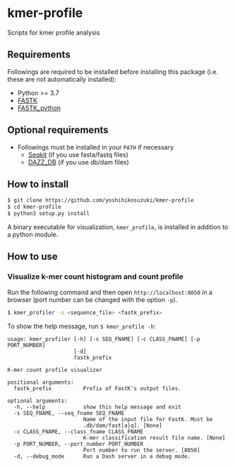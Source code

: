 # kmer-profile
Scripts for kmer profile analysis

## Requirements

Followings are required to be installed before installing this package (i.e. these are not automatically installed):

- Python >= 3.7
- [FASTK](https://github.com/thegenemyers/FASTK)
- [FASTK_python](https://github.com/yoshihikosuzuki/FASTK_python)

## Optional requirements

- Followings must be installed in your `PATH` if necessary
  - [Seqkit](https://bioinf.shenwei.me/seqkit/) (if you use fasta/fastq files)
  - [DAZZ_DB](https://github.com/thegenemyers/DAZZ_DB) (if you use db/dam files)

## How to install 

```bash
$ git clone https://github.com/yoshihikosuzuki/kmer-profile
$ cd kmer-profile
$ python3 setup.py install
```

A binary executable for visualization, `kmer_profile`, is installed in addition to a python module.

## How to use

### Visualize k-mer count histogram and count profile

Run the following command and then open `http://localhost:8050` in a browser (port number can be changed with the option `-p`).

```bash
$ kmer_profiler -s <sequence_file> <fastk_prefix>
```

To show the help message, run `$ kmer_profile -h`:

```text
usage: kmer_profiler [-h] [-s SEQ_FNAME] [-c CLASS_FNAME] [-p PORT_NUMBER]
                     [-d]
                     fastk_prefix

K-mer count profile visualizer

positional arguments:
  fastk_prefix          Prefix of FastK's output files.

optional arguments:
  -h, --help            show this help message and exit
  -s SEQ_FNAME, --seq_fname SEQ_FNAME
                        Name of the input file for FastK. Must be
                        .db/dam/fast[a|q]. [None]
  -c CLASS_FNAME, --class_fname CLASS_FNAME
                        K-mer classification result file name. [None]
  -p PORT_NUMBER, --port_number PORT_NUMBER
                        Port number to run the server. [8050]
  -d, --debug_mode      Run a Dash server in a debug mode.
```
